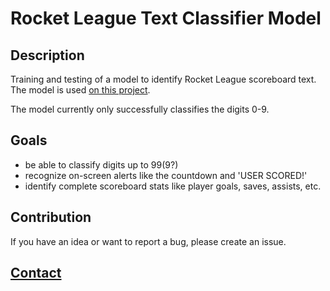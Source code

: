 # Rocket League Text Classifier Model

## Description
 
Training and testing of a model to identify Rocket League scoreboard text. The model is used [on this project](https://github.com/ColeBallard/RL-score-timestamps).

The model currently only successfully classifies the digits 0-9.

## Goals

- be able to classify digits up to 99(9?)
- recognize on-screen alerts like the countdown and 'USER SCORED!'
- identify complete scoreboard stats like player goals, saves, assists, etc.

## Contribution

If you have an idea or want to report a bug, please create an issue.

## **[Contact](https://coleb.io/contact)**